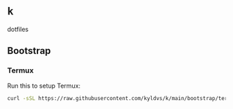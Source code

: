 # `k`

dotfiles

## Bootstrap

### Termux

Run this to setup Termux:

```bash
curl -sSL https://raw.githubusercontent.com/kyldvs/k/main/bootstrap/termux.sh | bash
```